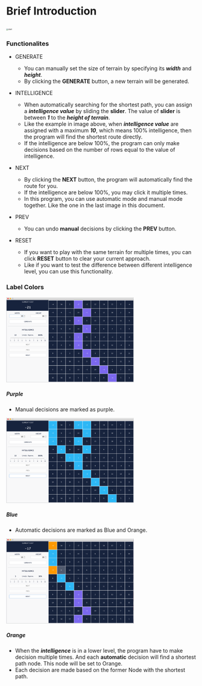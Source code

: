 # Brief Introduction

<img src="/Users/kriscris/Documents/Coding/COMP611_ADA/src/assignment_2/start.png" alt="start" style="zoom: 33%;" />

### Functionalites

- GENERATE

  - You can manually set the size of terrain by specifying its ***width*** and ***height***.
  - By clicking the **GENERATE** button, a new terrain will be generated.

- INTELLIGENCE

  - When automatically searching for the shortest path, you can assign a ***intelligence value*** by sliding the **slider**. The value of **slider** is between ***1*** to the ***height of terrain***. 
  - Like the example in image above, when ***intelligence value*** are assigned with a maximum ***10***, which means 100% intelligence, then the program will find the shortest route directly.
  - If the intelligence are below 100%, the program can only make decisions based on the number of rows equal to the value of intelligence.

- NEXT

  - By clicking the **NEXT** button, the program will automatically find the route for you. 
  - If the intelligence are below 100%, you may click it multiple times.
  - In this program, you can use automatic mode and manual mode together. Like the one in the last image in this document.

- PREV

  - You can undo **manual** decisions by clicking the **PREV** button.

- RESET

  - If you want to play with the same terrain for multiple times, you can click **RESET** button to clear your current approach.
  - Like if you want to test the difference between different intelligence level, you can use this functionality.

  

### Label Colors

<img src="fullManual.png" alt="fullManual" style="zoom:33%;" />

##### Purple

- Manual decisions are marked as purple.

<img src="fullAuto.png" alt="fullAuto" style="zoom:33%;" />

##### Blue

- Automatic decisions are marked as Blue and Orange.

<img src="mixed.png" alt="mixed" style="zoom:33%;" />

##### Orange

- When the ***intelligence*** is in a lower level, the program have to make decision multiple times. And each **automatic** decision will find a shortest path node. This node will be set to Orange.
- Each decision are made based on the former Node with the shortest path.

